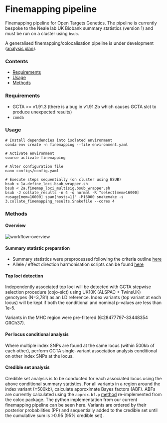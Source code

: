 Finemapping pipeline
====================

Finemapping pipeline for Open Targets Genetics. The pipeline is currently bespoke to the Neale lab UK Biobank summary statistics (version 1) and must be run on a cluster using `bsub`.

A generalised finemapping/colocalisation pipeline is under development ([analysis plan](https://docs.google.com/document/d/1m2XFvovzXtFKoH9J-aZriH69k54Wa5cYwQJEh7VrJAs/edit?usp=sharing)).

### Contents
- [Requirements](#requirements)
- [Usage](#usage)
- [Methods](#methods)

### Requirements
- GCTA >= v1.91.3 (there is a bug in v1.91.2b which causes GCTA slct to produce unexpected results)
- `conda`

### Usage

```
# Install dependencies into isolated environment
conda env create -n finemapping --file environment.yaml

# Activate environment
source activate finemapping

# Alter configuration file
nano configs/config.yaml

# Execute steps sequentially (on cluster using BSUB)
bsub < 1a.define_loci.bsub_wrapper.sh
bsub < 2a.finemap_loci_multisig.bsub_wrapper.sh
bsub -J collate_results -n 4 -q normal -R "select[mem>16000] rusage[mem=16000] span[hosts=1]" -M16000 snakemake -s 3.collate_finemapping_results.Snakefile --cores 4

```

### Methods

#### Overview

![workflow-overview](overview_figure.png)

#### Summary statistic preparation

- Summary statistics were preprocessed following the criteria outline [here](https://github.com/opentargets/sumstat_data)
- Allele / effect direction harmonisation scripts can be found [here](https://github.com/opentargets/sumstat_harmoniser)

#### Top loci detection

Independently associated top loci will be detected with GCTA stepwise selection procedure (cojo-slct) using UK10K (ALSPAC + TwinsUK) genotypes (N=3,781) as an LD reference. Index variants (top variant at each locus) will be kept if both the conditional and nominal p-values are less than 1e-5.

Variants in the MHC region were pre-filtered (6:28477797–33448354 GRCh37).

#### Per locus conditional analysis

Where multiple index SNPs are found at the same locus (within 500kb of each other), perform GCTA single-variant association analysis conditional on other index SNPs at the locus.

#### Credible set analysis

Credible set analysis is to be conducted for each associated locus using the above conditional summary statistics. For all variants in a region around the index variant (±500kb), calculate approximate Bayes factors (ABF). ABFs are currently calculated using the `approx.bf.p` [method](https://github.com/chr1swallace/coloc/blob/master/R/claudia.R#L67) re-implemented from the coloc package. The python implementation from our current finemapping pipeline can be seen here. Variants are ordered by their posterior probabilities (PP) and sequentially added to the credible set until the cumulative sum is >0.95 (95% credible set).
